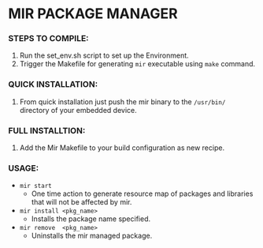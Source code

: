 # MIR PACKAGE MANAGER

### STEPS TO COMPILE:

   1. Run the set_env.sh script to set up the Environment.
   2. Trigger the Makefile for generating `mir` executable using `make` command.

### QUICK INSTALLATION:

   1. From quick installation just push the mir binary to the `/usr/bin/` directory of your embedded device.


### FULL INSTALLTION:

   1. Add the Mir Makefile to your build configuration as new recipe.


### USAGE:

* `mir start`
    * One time action to generate resource map of packages and libraries that will not be affected by mir.
* `mir install <pkg_name>`
    * Installs the package name specified.
* `mir remove  <pkg_name>`
    * Uninstalls the mir managed package.

